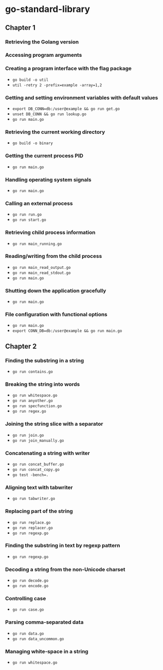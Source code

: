 # go-standard-library

## Chapter 1

### Retrieving the Golang version

### Accessing program arguments

### Creating a program interface with the flag package

- `go build -o util`
- `util -retry 2 -prefix=example -array=1,2`

### Getting and setting environment variables with default values

- `export DB_CONN=db:/user@example && go run get.go`
- `unset DB_CONN && go run lookup.go`
- `go run main.go`

### Retrieving the current working directory

- `go build -o binary`

### Getting the current process PID

- `go run main.go`

### Handling operating system signals

- `go run main.go`

### Calling an external process

- `go run run.go`
- `go run start.go`

### Retrieving child process information

- `go run main_running.go`

### Reading/writing from the child process

- `go run main_read_output.go`
- `go run main_read_stdout.go`
- `go run main.go`

### Shutting down the application gracefully

- `go run main.go`

### File configuration with functional options

- `go run main.go`
- `export CONN_DB=db:/user@example && go run main.go`

## Chapter 2

### Finding the substring in a string

- `go run contains.go`

### Breaking the string into words

- `go run whitespace.go`
- `go run anyother.go`
- `go run specfunction.go`
- `go run regex.go`

### Joining the string slice with a separator

- `go run join.go`
- `go run join_manually.go`

### Concatenating a string with writer

- `go run concat_buffer.go`
- `go run concat_copy.go`
- `go test -bench=.`

### Aligning text with tabwriter

- `go run tabwriter.go`

### Replacing part of the string

- `go run replace.go`
- `go run replacer.go`
- `go run regexp.go`

### Finding the substring in text by regexp pattern

- `go run regexp.go`

### Decoding a string from the non-Unicode charset

- `go run decode.go`
- `go run encode.go`

### Controlling case

- `go run case.go`

### Parsing comma-separated data

- `go run data.go`
- `go run data_uncommon.go`

### Managing white-space in a string

- `go run whitespace.go`
